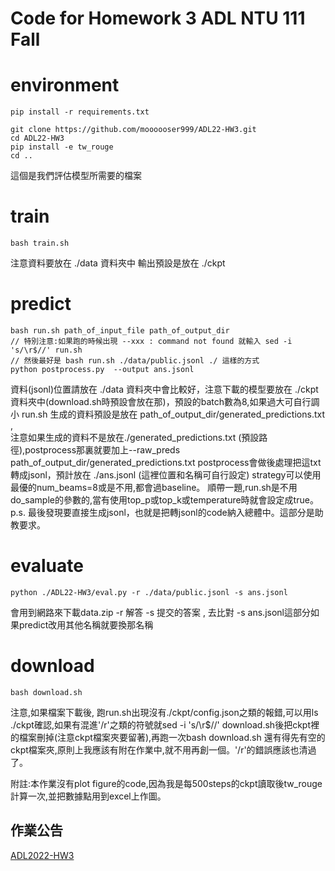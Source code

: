 # Code for Homework 3 ADL NTU 111 Fall

# environment

```shell
pip install -r requirements.txt

git clone https://github.com/moooooser999/ADL22-HW3.git
cd ADL22-HW3
pip install -e tw_rouge
cd ..
```
這個是我們評估模型所需要的檔案

# train

```shell
bash train.sh
```
注意資料要放在 ./data 資料夾中
輸出預設是放在 ./ckpt

# predict

```shell
bash run.sh path_of_input_file path_of_output_dir
// 特別注意:如果跑的時候出現 --xxx : command not found 就輸入 sed -i 's/\r$//' run.sh 
// 然後最好是 bash run.sh ./data/public.jsonl ./ 這樣的方式
python postprocess.py  --output ans.jsonl

```
資料(jsonl)位置請放在 ./data 資料夾中會比較好，注意下載的模型要放在 ./ckpt 資料夾中(download.sh時預設會放在那)，預設的batch數為8,如果過大可自行調小
run.sh 生成的資料預設是放在 path_of_output_dir/generated_predictions.txt ,  
注意如果生成的資料不是放在./generated_predictions.txt (預設路徑),postprocess那裏就要加上--raw_preds path_of_output_dir/generated_predictions.txt
postprocess會做後處理把這txt轉成jsonl，預計放在 ./ans.jsonl (這裡位置和名稱可自行設定)
strategy可以使用最優的num_beams=8或是不用,都會過baseline。
順帶一題,run.sh是不用do_sample的參數的,當有使用top_p或top_k或temperature時就會設定成true。
p.s. 最後發現要直接生成jsonl，也就是把轉jsonl的code納入總體中。這部分是助教要求。


# evaluate

```shell
python ./ADL22-HW3/eval.py -r ./data/public.jsonl -s ans.jsonl
```
會用到網路來下載data.zip
-r 解答 -s 提交的答案 , 去比對
-s ans.jsonl這部分如果predict改用其他名稱就要換那名稱

# download

```shell
bash download.sh
```
注意,如果檔案下載後, 跑run.sh出現沒有./ckpt/config.json之類的報錯,可以用ls ./ckpt確認,如果有混進'/r'之類的符號就sed -i 's/\r$//' download.sh後把ckpt裡的檔案刪掉(注意ckpt檔案夾要留著),再跑一次bash download.sh
還有得先有空的ckpt檔案夾,原則上我應該有附在作業中,就不用再創一個。'/r'的錯誤應該也清過了。

附註:本作業沒有plot figure的code,因為我是每500steps的ckpt讀取後tw_rouge計算一次,並把數據點用到excel上作圖。

## 作業公告
[ADL2022-HW3](https://docs.google.com/presentation/d/11pV5rM4-pxy7Aam5wZwaXHDNIuFEthdhlEXNXLDuWxc/edit#slide=id.p)
